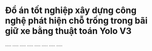 # Đồ án tốt nghiệp xây dựng công nghệ phát hiện chỗ trống trong bãi giữ xe bằng thuật toán Yolo V3


.....
.....
.....
.....
.....
.....
.....
.....
